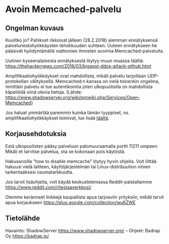 # Avoin Memcached-palvelu

## Ongelman kuvaus

Kuulitko jo? Pahikset rikkoivat jälleen (28.2.2018) aiemman ennätyksensä palvelunestohyökkäysten tehokkuuden suhteen. Uuteen ennätykseen he pääsivät hyödyntämällä viattomien ihmisten avoimia Memcached-palveluita.

Uutinen kyseenalaisesta ennätyksestä löytyy muun muassa täältä: https://thehackernews.com/2018/03/biggest-ddos-attack-github.html

Amplifikaatiohyökkäykset ovat mahdollista, mikäli palvelu tarjoillaan UDP-protokollan välityksellä. Memcached:n kanssa on vielä toinenkin ongelma, nimittäin palvelu ei tue autentikointia joten ulkopuolisilla on mahdollista käpelöidä siinä olevia tietoja. (Lähde: https://www.shadowserver.org/wiki/pmwiki.php/Services/Open-Memcached)

Jos haluat ymmärtää paremmin kuinka tämän tyyppiset, ns. amplifikaatiohyökkäykset toimivat, lue lisää [täältä](./kategoriat.md#amplifikaatiohyokkaykset).

## Korjausehdotuksia

Estä ulkopuolisten pääsy palveluun palomuuraamalla portti 11211 umpeen. Mikäli et tarvitse palvelua, ota se kokonaan pois käytöstä.

Hakusanoilla "how to disable memcache" löytyy hyvin ohjeita. Voit liittää hakuusi vielä laitteen, käyttöjärjestelmän tai Linux-distribuution nimen tarkentaaksesi osumatarkkuutta.

Jos tarvit lisäohjeita, voit käydä keskustelemassa Reddit-palstallamme https://www.reddit.com/r/testaaverkkosi/

Olemme keränneet linkkejä kaupallista apua tarjoaviin yrityksiin, mikäli tarvit apua korjaukseen https://plus.google.com/collection/wu6ZWE

## Tietolähde

Havainto: ShadowServer https://www.shadowserver.org/ – Ohjeet: Badrap Oy https://badrap.io/

